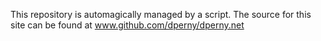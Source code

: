 This repository is automagically managed by a script. The source for this site
can be found at www.github.com/dperny/dperny.net
